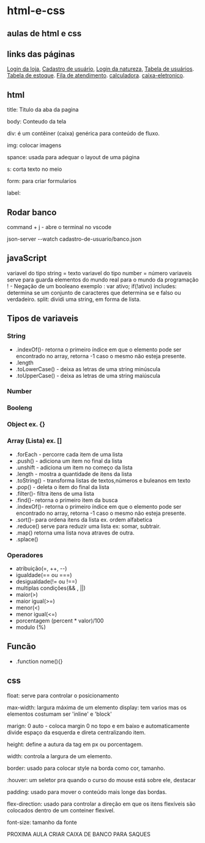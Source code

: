 # html-e-css

## aulas de html e css

  ## links das páginas
  [Login da loja](https://isabeledelimaoliveira.github.io/aulas/),
  [Cadastro de usuário](https://isabeledelimaoliveira.github.io/aulas/cadastro-de-usuario/),
  [Login da natureza](https://isabeledelimaoliveira.github.io/aulas/login-natureza/),
  [Tabela de usuários](https://isabeledelimaoliveira.github.io/aulas/tabela-usuarios/).
  [Tabela de estoque](https://isabeledelimaoliveira.github.io/aulas/tabela-estoque-de-produtos/).
  [Fila de atendimento](https://isabeledelimaoliveira.github.io/aulas/fila-de-atendimento/).
  [calculadora](https://isabeledelimaoliveira.github.io/aulas/calculadora/).
  [caixa-eletronico](https://isabeledelimaoliveira.github.io/aulas/caixa-eletronico/).


## html

title: Titulo da aba da pagina

body: Conteudo da tela

div: é um contêiner (caixa) genérica para conteúdo de fluxo.

img: colocar imagens

spance: usada para adequar o layout de uma página

s: corta texto no meio

form: para criar formularios

label:

   

## Rodar banco

command + j - abre o terminal no vscode

json-server --watch cadastro-de-usuario/banco.json

## javaScript
variavel do tipo string = texto
variavel do tipo number = número
variaveis serve para guarda elementos do mundo real para o mundo da programação
! - Negação de um booleano exemplo : var ativo; if(!ativo)
includes: determina se um conjunto de caracteres que determina se e falso ou verdadeiro.
split: dividi uma string, em forma de lista.



## Tipos de variaveis
### String
* .indexOf()- retorna o primeiro índice em que o elemento pode ser encontrado no array, retorna -1 caso o mesmo não esteja presente.
* .length
* .toLowerCase() - deixa as letras de uma string minúscula
* .toUpperCase() - deixa as letras de uma string maiúscula

### Number
### Booleng
### Object ex. {}
### Array (Lista) ex. []
* .forEach - percorre cada item de uma lista
* .push() - adiciona um item no final da lista 
* .unshift - adiciona um item no começo da lista
* .length - mostra a quantidade de itens da lista
* .toString() - transforma listas de textos,números e buleanos em texto
* .pop() - deleta o item do final da lista
* .filter()- filtra itens de uma lista
* .find()- retorna o primeiro item da busca
* .indexOf()- retorna o primeiro índice em que o elemento pode ser encontrado no array, retorna -1 caso o mesmo não esteja presente.
* .sort()- para ordena itens da lista ex. ordem alfabetica
* .reduce() serve para reduzir uma lista ex: somar, subtrair.
* .map() retorna uma lista nova atraves de outra.
* .splace()
### Operadores
* atribuição(=, ++, --)
* igualdade(== ou ===)
* desigualdade(!= ou !==)
* multiplas condições(&& , ||)
* maior(>)
* maior igual(>=)
* menor(<)
* menor igual(<=)
* porcentagem (percent * valor)/100
* modulo (%)

## Funcão
* .function nome(){}

  
## css

float: serve para controlar o posicionamento

max-width: largura máxima de um elemento
display: tem varios mas os elementos costumam ser 'inline' e 'block'

  

marign: 0 auto - coloca margin 0 no topo e em baixo e automaticamente divide espaço da esquerda e direta centralizando item.

  

height: define a autura da tag em px ou porcentagem.

width: controla a largura de um elemento.

  

border: usado para colocar style na borda como cor, tamanho.

  

:houver: um seletor pra quando o curso do mouse está sobre ele, destacar

  

padding: usado para mover o conteúdo mais longe das bordas.

  

flex-direction: usado para controlar a direção em que os itens flexíveis são colocados dentro de um conteiner flexível.

  

font-size: tamanho da fonte

PROXIMA AULA CRIAR CAIXA DE BANCO PARA SAQUES